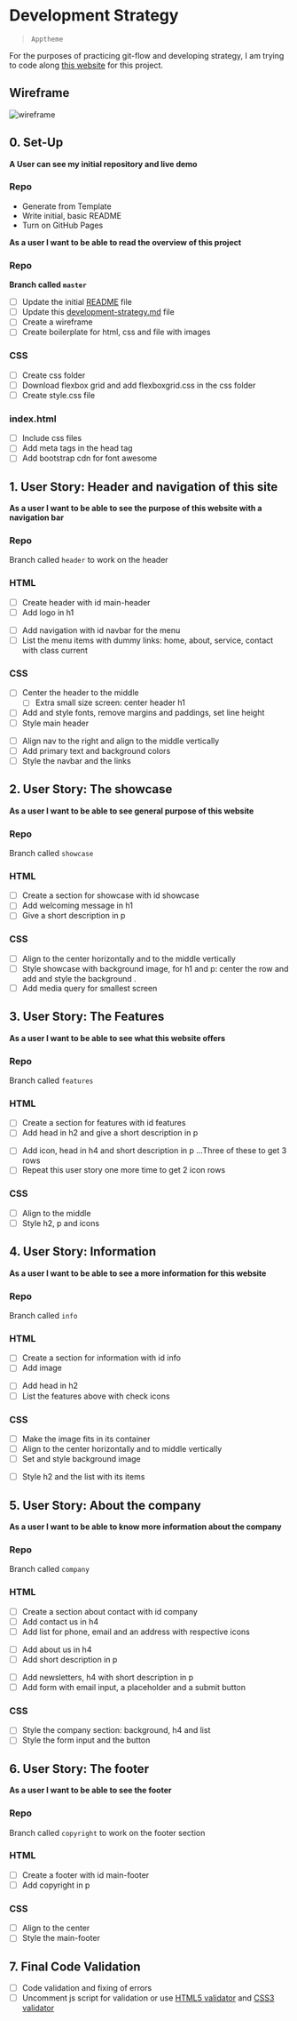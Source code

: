 # Development Strategy

> `Apptheme`

For the purposes of practicing git-flow and developing strategy, I am trying to code along [this website](https://www.youtube.com/watch?v=qlA7dputiNc) for this project.

## Wireframe

<!-- include a wireframe created from whimsical.com for your project in this repository, and display it here -->
![wireframe](https://user-images.githubusercontent.com/45841105/83947029-d08dfd00-a814-11ea-8b9f-ba9ac818c5c9.png)

## 0. Set-Up

__A User can see my initial repository and live demo__

### Repo

- Generate from Template
- Write initial, basic README
- Turn on GitHub Pages

__As a user I want to be able to read the overview of this project__

### Repo

  __Branch called  `master`__

- [ ] Update the initial [README](./README.md) file
- [ ] Update this [development-strategy.md](./development-strategy.md) file
- [ ] Create a wireframe
- [ ] Create boilerplate for html, css and file with images

### CSS

- [ ] Create css folder
- [ ] Download flexbox grid and add flexboxgrid.css in the css folder
- [ ] Create style.css file

### index.html

- [ ] Include css files
- [ ] Add meta tags in the head tag
- [ ] Add bootstrap cdn for font awesome

## 1. User Story: Header and navigation of this site

__As a user I want to be able to see the purpose of this website with a navigation bar__

### Repo

Branch called `header` to work on the header

### HTML

- [ ] Create header with id main-header
- [ ] Add logo in h1
 >
- [ ] Add navigation with id navbar for the menu
- [ ] List the menu items with dummy links: home, about, service, contact with class current

### CSS

- [ ] Center the header to the middle
  - [ ] Extra small size screen: center header h1
- [ ] Add and style fonts, remove margins and paddings, set line height
- [ ] Style main header
>
- [ ] Align nav to the right and align to the middle vertically
- [ ] Add primary text and background colors
- [ ] Style the navbar and the links

## 2. User Story: The showcase

__As a user I want to be able to see general purpose of this website__

### Repo

Branch called  `showcase`

### HTML

- [ ] Create a section for showcase with id showcase
- [ ] Add welcoming message in h1
- [ ] Give a short description in p

### CSS

- [ ] Align to the center horizontally and to the middle vertically
- [ ] Style showcase with background image, for h1 and p: center the row and add and style the background . 
- [ ] Add media query for smallest screen 

## 3. User Story: The Features

__As a user I want to be able to see what this website offers__

### Repo

Branch called  `features`

### HTML

- [ ] Create a section for features with id features
- [ ] Add head in h2 and give a short description in p
>
- [ ] Add icon, head in h4 and short description in p ...Three of these to get 3 rows
- [ ] Repeat this user story one more time to get 2 icon rows

### CSS

- [ ] Align to the middle
- [ ] Style h2, p and icons

## 4. User Story: Information

__As a user I want to be able to see a more information for this website__

### Repo

Branch called  `info`

### HTML

- [ ] Create a section for information with id info
- [ ] Add image
>
- [ ] Add head in h2
- [ ] List the features above with check icons

### CSS

- [ ] Make the image fits in its container
- [ ] Align to the center horizontally and to middle vertically
- [ ] Set and style background image
>  
- [ ] Style h2 and the list with its items

## 5. User Story: About the company

__As a user I want to be able to know more information about the company__

### Repo

Branch called `company`

### HTML

- [ ] Create a section about contact with id company
- [ ] Add contact us in h4
- [ ] Add list for phone, email and an address with respective icons
>
- [ ] Add about us in h4
- [ ] Add short description in p
>
- [ ] Add newsletters, h4 with short description in p
- [ ] Add form with email input, a placeholder and a submit button

### CSS

- [ ] Style the company section: background, h4 and list
- [ ] Style the form input and the button
  
## 6. User Story: The footer

__As a user I want to be able to see the footer__

### Repo

Branch called `copyright` to work on the footer section

### HTML

- [ ] Create a footer with id main-footer
- [ ] Add copyright in p

### CSS

- [ ] Align to the center
- [ ] Style the main-footer

## 7. Final Code Validation

- [ ] Code validation and fixing of errors
- [ ] Uncomment js script for validation or use [HTML5 validator](validator.w3.org/) and [CSS3 validator](jigsaw.w3.org/css-validator)